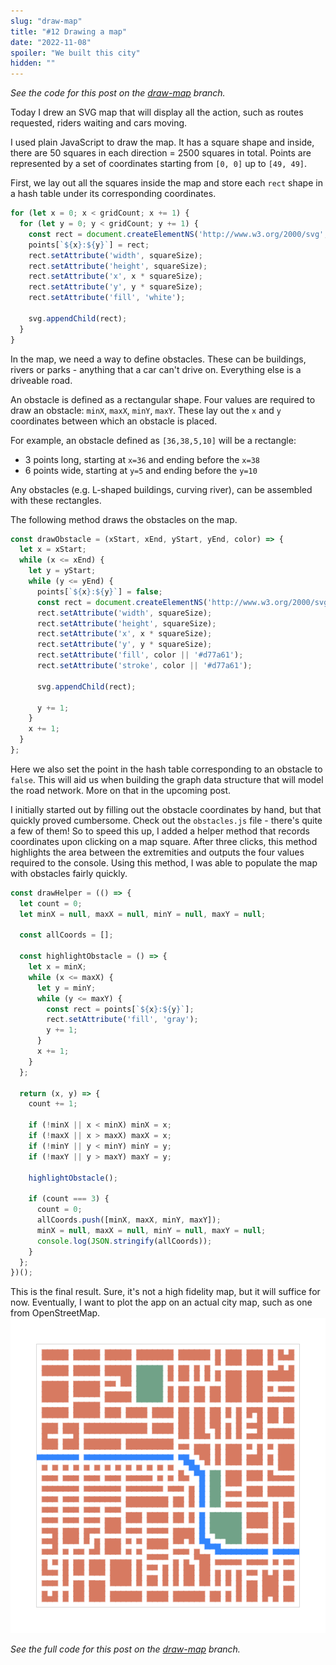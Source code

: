 ```yaml
---
slug: "draw-map"
title: "#12 Drawing a map"
date: "2022-11-08"
spoiler: "We built this city"
hidden: ""
---
```

*See the code for this post on the [draw-map](https://github.com/jurajmajerik/server/tree/draw-map) branch.*

Today I drew an SVG map that will display all the action, such as routes requested, riders waiting and cars moving.

I used plain JavaScript to draw the map. It has a square shape and inside, there are 50 squares in each direction = 2500 squares in total. Points are represented by a set of coordinates starting from ```[0, 0]``` up to ```[49, 49]```.

First, we lay out all the squares inside the map and store each ```rect``` shape in a hash table under its corresponding coordinates.
```js
for (let x = 0; x < gridCount; x += 1) {
  for (let y = 0; y < gridCount; y += 1) {
    const rect = document.createElementNS('http://www.w3.org/2000/svg', 'rect');
    points[`${x}:${y}`] = rect;
    rect.setAttribute('width', squareSize);
    rect.setAttribute('height', squareSize);
    rect.setAttribute('x', x * squareSize);
    rect.setAttribute('y', y * squareSize);
    rect.setAttribute('fill', 'white');

    svg.appendChild(rect);
  } 
}
```

In the map, we need a way to define obstacles. These can be buildings, rivers or parks - anything that a car can't drive on. Everything else is a driveable road.

An obstacle is defined as a rectangular shape. Four values are required to draw an obstacle: ```minX```, ```maxX```, ```minY```, ```maxY```. These lay out the ```x``` and ```y``` coordinates between which an obstacle is placed.

For example, an obstacle defined as ```[36,38,5,10]``` will be a rectangle:
- 3 points long, starting at ```x=36``` and ending before the ```x=38```
- 6 points wide, starting at ```y=5``` and ending before the ```y=10```

Any obstacles (e.g. L-shaped buildings, curving river), can be assembled with these rectangles.

The following method draws the obstacles on the map.
```js
const drawObstacle = (xStart, xEnd, yStart, yEnd, color) => {
  let x = xStart;
  while (x <= xEnd) {
    let y = yStart;
    while (y <= yEnd) {
      points[`${x}:${y}`] = false;
      const rect = document.createElementNS('http://www.w3.org/2000/svg', 'rect');
      rect.setAttribute('width', squareSize);
      rect.setAttribute('height', squareSize);
      rect.setAttribute('x', x * squareSize);
      rect.setAttribute('y', y * squareSize);
      rect.setAttribute('fill', color || '#d77a61');
      rect.setAttribute('stroke', color || '#d77a61');
      
      svg.appendChild(rect);
  
      y += 1;
    }
    x += 1;
  }
};
```
Here we also set the point in the hash table corresponding to an obstacle to ```false```. This will aid us when building the graph data structure that will model the road network. More on that in the upcoming post.

I initially started out by filling out the obstacle coordinates by hand, but that quickly proved cumbersome. Check out the ```obstacles.js``` file - there's quite a few of them! So to speed this up, I added a helper method that records coordinates upon clicking on a map square. After three clicks, this method highlights the area between the extremities and outputs the four values required to the console. Using this method, I was able to populate the map with obstacles fairly quickly.
```js
const drawHelper = (() => {
  let count = 0;
  let minX = null, maxX = null, minY = null, maxY = null;

  const allCoords = [];

  const highlightObstacle = () => {
    let x = minX;
    while (x <= maxX) {
      let y = minY;
      while (y <= maxY) {
        const rect = points[`${x}:${y}`];
        rect.setAttribute('fill', 'gray');
        y += 1;
      }
      x += 1;
    }
  };

  return (x, y) => {
    count += 1;

    if (!minX || x < minX) minX = x;
    if (!maxX || x > maxX) maxX = x;
    if (!minY || y < minY) minY = y;
    if (!maxY || y > maxY) maxY = y;

    highlightObstacle();

    if (count === 3) {
      count = 0;
      allCoords.push([minX, maxX, minY, maxY]);
      minX = null, maxX = null, minY = null, maxY = null;
      console.log(JSON.stringify(allCoords));
    }
  };
})();
```
This is the final result. Sure, it's not a high fidelity map, but it will suffice for now. Eventually, I want to plot the app on an actual city map, such as one from OpenStreetMap.
![City map](./img-2.png)

*See the full code for this post on the [draw-map](https://github.com/jurajmajerik/server/tree/draw-map) branch.*
